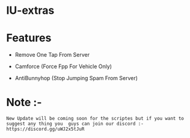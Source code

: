 # IU-extras
 
# Features

- Remove One Tap From Server

- Camforce (Force Fpp For Vehicle Only) 

- AntiBunnyhop (Stop Jumping Spam From Server)

# Note :-

```New Update will be coming soon for the scriptes but if you want to suggest any thing you  guys can join our discord :-https://discord.gg/uWJ2x5tJuR    ```